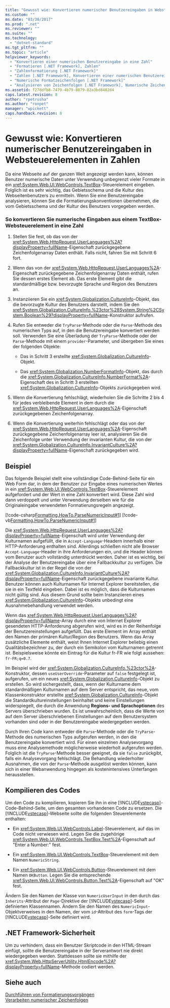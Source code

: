 ```yaml
---
title: "Gewusst wie: Konvertieren numerischer Benutzereingaben in Websteuerelementen in Zahlen | Microsoft Docs"
ms.custom: ""
ms.date: "03/30/2017"
ms.prod: ".net"
ms.reviewer: ""
ms.suite: ""
ms.technology: 
  - "dotnet-standard"
ms.tgt_pltfrm: ""
ms.topic: "article"
helpviewer_keywords: 
  - "Konvertieren einer numerischen Benutzereingabe in eine Zahl"
  - "Formatieren [.NET Framework], Zahlen"
  - "Zahlenformatierung [.NET Framework]"
  - "Zahlen [.NET Framework], Konvertieren einer numerischen Benutzereingabe in eine Zahl"
  - "Numerische Formatzeichenfolgen [.NET Framework]"
  - "Analysieren von Zeichenfolgen [.NET Framework], Numerische Zeichenfolgen"
ms.assetid: f27ddfb8-7479-4b79-8879-02a3bd8402d4
caps.latest.revision: 8
author: "rpetrusha"
ms.author: "ronpet"
manager: "wpickett"
caps.handback.revision: 8
---
```

# Gewusst wie: Konvertieren numerischer Benutzereingaben in Websteuerelementen in Zahlen
Da eine Webseite auf der ganzen Welt angezeigt werden kann, können Benutzer numerische Daten unter Verwendung unbegrenzt vieler Formate in ein <xref:System.Web.UI.WebControls.TextBox>\-Steuerelement eingeben.  Folglich ist es sehr wichtig, das Gebietsschema und die Kultur des Webseitenbenutzers zu ermitteln.  Wenn Sie eine Benutzereingabe analysieren, können Sie die Formatierungskonventionen übernehmen, die vom Gebietsschema und der Kultur des Benutzers vorgegeben werden.  
  
### So konvertieren Sie numerische Eingaben aus einem TextBox\-Websteuerelement in eine Zahl  
  
1.  Stellen Sie fest, ob das von der <xref:System.Web.HttpRequest.UserLanguages%2A?displayProperty=fullName>\-Eigenschaft zurückgegebene Zeichenfolgenarray Daten enthält.  Falls nicht, fahren Sie mit Schritt 6 fort.  
  
2.  Wenn das von der <xref:System.Web.HttpRequest.UserLanguages%2A>\-Eigenschaft zurückgegebene Zeichenfolgenarray Daten enthält, rufen Sie dessen erstes Element ab.  Das erste Element gibt die standardmäßige bzw. bevorzugte Sprache und Region des Benutzers an.  
  
3.  Instanziieren Sie ein <xref:System.Globalization.CultureInfo>\-Objekt, das die bevorzugte Kultur des Benutzers darstellt, indem Sie den <xref:System.Globalization.CultureInfo.%23ctor%28System.String%2CSystem.Boolean%29?displayProperty=fullName>\-Konstruktor aufrufen.  
  
4.  Rufen Sie entweder die `TryParse`\-Methode oder die `Parse`\-Methode des numerischen Typs auf, in den die Benutzereingabe konvertiert werden soll.  Verwenden Sie eine Überladung der `TryParse`\-Methode oder der `Parse`\-Methode mit einem `provider`\-Parameter, und übergeben Sie eines der folgenden Objekte:  
  
    -   Das in Schritt 3 erstellte <xref:System.Globalization.CultureInfo>\-Objekt.  
  
    -   Das <xref:System.Globalization.NumberFormatInfo>\-Objekt, das durch die <xref:System.Globalization.CultureInfo.NumberFormat%2A>\-Eigenschaft des in Schritt 3 erstellten <xref:System.Globalization.CultureInfo>\-Objekts zurückgegeben wird.  
  
5.  Wenn die Konvertierung fehlschlägt, wiederholen Sie die Schritte 2 bis 4 für jedes verbleibende Element in dem durch die <xref:System.Web.HttpRequest.UserLanguages%2A>\-Eigenschaft zurückgegebenen Zeichenfolgenarray.  
  
6.  Wenn die Konvertierung weiterhin fehlschlägt oder das von der <xref:System.Web.HttpRequest.UserLanguages%2A>\-Eigenschaft zurückgegebene Zeichenfolgenarray leer ist, analysieren Sie die Zeichenfolge unter Verwendung der invarianten Kultur, die von der <xref:System.Globalization.CultureInfo.InvariantCulture%2A?displayProperty=fullName>\-Eigenschaft zurückgegeben wird.  
  
## Beispiel  
 Das folgende Beispiel stellt eine vollständige Code\-Behind\-Seite für ein Web Form dar, in dem der Benutzer zur Eingabe eines numerischen Wertes in ein <xref:System.Web.UI.WebControls.TextBox>\-Steuerelement aufgefordert und der Wert in eine Zahl konvertiert wird.  Diese Zahl wird dann verdoppelt und unter Verwendung derselben wie für die Originaleingabe verwendeten Formatierungsregeln angezeigt.  
  
 [!code-csharp[Formatting.HowTo.ParseNumericInput#1](../../../samples/snippets/csharp/VS_Snippets_CLR/Formatting.HowTo.ParseNumericInput/cs/NumericUserInput1.aspx.cs#1)]
 [!code-vb[Formatting.HowTo.ParseNumericInput#1](../../../samples/snippets/visualbasic/VS_Snippets_CLR/Formatting.HowTo.ParseNumericInput/vb/NumericUserInput1.aspx.vb#1)]  
  
 Die <xref:System.Web.HttpRequest.UserLanguages%2A?displayProperty=fullName>\-Eigenschaft wird unter Verwendung der Kulturnamen aufgefüllt, die in `Accept-Language`\-Headern innerhalb einer HTTP\-Anforderung enthalten sind.  Allerdings schließen nicht alle Browser `Accept-Language`\-Header in ihre Anforderungen ein, und die Header können vom Benutzer auch vollständig unterdrückt werden.  Daher ist es wichtig, bei der Analyse der Benutzereingabe über eine Fallbackkultur zu verfügen.  Die Fallbackkultur ist in der Regel die von der <xref:System.Globalization.CultureInfo.InvariantCulture%2A?displayProperty=fullName>\-Eigenschaft zurückgegebene invariante Kultur.  Benutzer können auch Kulturnamen für Internet Explorer bereitstellen, die sie in ein Textfeld eingeben. Dabei ist es möglich, dass die Kulturnamen nicht gültig sind.  Aus diesem Grund sollte beim Instanziieren eines <xref:System.Globalization.CultureInfo>\-Objekts unbedingt eine Ausnahmebehandlung verwendet werden.  
  
 Wenn das <xref:System.Web.HttpRequest.UserLanguages%2A?displayProperty=fullName>\-Array durch eine von Internet Explorer gesendeten HTTP\-Anforderung abgerufen wird, wird es in der Reihenfolge der Benutzereinstellungen aufgefüllt.  Das erste Element im Array enthält den Namen der primären Kultur\/Region des Benutzers.  Wenn das Array zusätzliche Elemente enthält, weist Ihnen Internet Explorer beliebig einen Qualitätsbezeichner zu, der durch ein Semikolon vom Kulturnamen getrennt ist.  Beispielsweise könnte ein Eintrag für die Kultur fr\-FR wie folgt aussehen: `fr-FR;q=0.7`.  
  
 Im Beispiel wird der <xref:System.Globalization.CultureInfo.%23ctor%2A>\-Konstruktor, dessen `useUserOverride`\-Parameter auf `false` festgelegt ist, aufgerufen, um ein neues <xref:System.Globalization.CultureInfo>\-Objekt zu erstellen.  So wird sichergestellt, dass, wenn der Kulturname dem standardmäßigen Kulturnamen auf dem Server entspricht, das neue, vom Klassenkonstruktor erstellte <xref:System.Globalization.CultureInfo>\-Objekt die Standardkultureinstellungen beinhaltet und keine Einstellungen widerspiegelt, die durch die Anwendung **Regions\- und Sprachoptionen** des Servers überschrieben wurden.  Es ist unwahrscheinlich, dass die Werte von auf dem Server überschriebenen Einstellungen auf dem Benutzersystem vorhanden sind oder in der Benutzereingabe wiedergegeben werden.  
  
 Durch Ihren Code kann entweder die `Parse`\-Methode oder die `TryParse`\-Methode des numerischen Typs aufgerufen werden, in den die Benutzereingabe konvertiert wird.  Für einen einzelnen Analysevorgang muss eine Analysemethode möglicherweise wiederholt aufgerufen werden.  Folglich ist die `TryParse`\-Methode besser geeignet, da sie `false` zurückgibt, falls ein Analysevorgang fehlschlägt.  Die Behandlung wiederholter Ausnahmen, die von der `Parse`\-Methode ausgelöst werden können, kann sich in einer Webanwendung hingegen als kostenintensives Unterfangen herausstellen.  
  
## Kompilieren des Codes  
 Um den Code zu kompilieren, kopieren Sie ihn in eine [!INCLUDE[vstecasp](../../../includes/vstecasp-md.md)]\-Code\-Behind\-Seite, um den gesamten vorhandenen Code zu ersetzen.  Die [!INCLUDE[vstecasp](../../../includes/vstecasp-md.md)]\-Webseite sollte die folgenden Steuerelemente enthalten:  
  
-   Ein <xref:System.Web.UI.WebControls.Label>\-Steuerelement, auf das im Code nicht verwiesen wird.  Legen Sie die zugehörige <xref:System.Web.UI.WebControls.TextBox.Text%2A>\-Eigenschaft auf "Enter a Number:" fest.  
  
-   Ein <xref:System.Web.UI.WebControls.TextBox>\-Steuerelement mit dem Namen `NumericString`.  
  
-   Ein <xref:System.Web.UI.WebControls.Button>\-Steuerelement mit dem Namen `OKButton`.  Legen Sie die entsprechende <xref:System.Web.UI.WebControls.Button.Text%2A>\-Eigenschaft auf "OK" fest.  
  
 Ändern Sie den Namen der Klasse von `NumericUserInput` in den durch das `Inherits`\-Attribut der `Page`\-Direktive der [!INCLUDE[vstecasp](../../../includes/vstecasp-md.md)]\-Seite definierten Klassennamen.  Ändern Sie den Namen des `NumericInput`\-Objektverweises in den Namen, der vom `id`\-Attribut des `form`\-Tags der [!INCLUDE[vstecasp](../../../includes/vstecasp-md.md)]\-Seite definiert wird.  
  
## .NET Framework-Sicherheit  
 Um zu verhindern, dass ein Benutzer Skriptcode in den HTML\-Stream einfügt, sollte die Benutzereingabe in der Serverantwort nie direkt wiedergegeben werden.  Stattdessen sollte sie mithilfe der <xref:System.Web.HttpServerUtility.HtmlEncode%2A?displayProperty=fullName>\-Methode codiert werden.  
  
## Siehe auch  
 [Durchführen von Formatierungsvorgängen](../../../docs/standard/base-types/performing-formatting-operations.md)   
 [Verarbeiten numerischer Zeichenfolgen](../../../docs/standard/base-types/parsing-numeric.md)